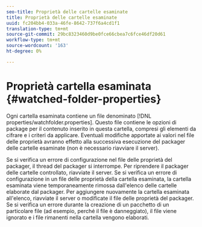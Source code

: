 ```yaml
---
seo-title: Proprietà delle cartelle esaminate
title: Proprietà delle cartelle esaminate
uuid: fc204bb4-033a-46fe-8642-737f6a4cd1f1
translation-type: tm+mt
source-git-commit: 29bc8323460d9be0fce66cbea7c6fce46df20d61
workflow-type: tm+mt
source-wordcount: '163'
ht-degree: 0%

---
```



# Proprietà cartella esaminata {#watched-folder-properties}

Ogni cartella esaminata contiene un file denominato [!DNL properties/watchfolder.properties]. Questo file contiene le opzioni di package per il contenuto inserito in questa cartella, compresi gli elementi da cifrare e i criteri da applicare. Eventuali modifiche apportate ai valori nel file delle proprietà avranno effetto alla successiva esecuzione del packager delle cartelle esaminate (non è necessario riavviare il server).

Se si verifica un errore di configurazione nel file delle proprietà del packager, il thread del packager si interrompe. Per riprendere il packager delle cartelle controllato, riavviate il server. Se si verifica un errore di configurazione in un file delle proprietà della cartella esaminata, la cartella esaminata viene temporaneamente rimossa dall&#39;elenco delle cartelle elaborate dal packager. Per aggiungere nuovamente la cartella esaminata all&#39;elenco, riavviate il server o modificate il file delle proprietà del packager. Se si verifica un errore durante la creazione di un pacchetto di un particolare file (ad esempio, perché il file è danneggiato), il file viene ignorato e i file rimanenti nella cartella vengono elaborati.
